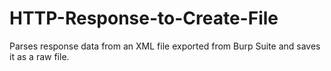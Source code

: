 # HTTP-Response-to-Create-File

Parses response data from an XML file exported from Burp Suite and saves it as a raw file.
